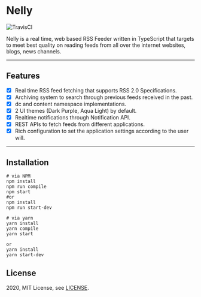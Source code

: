 # Nelly
![TravisCI](https://api.travis-ci.com/cemozden/nelly.svg?branch=master)

Nelly is a real time, web based RSS Feeder written in TypeScript that targets to meet best quality on reading feeds from all over the internet websites, blogs, news channels.

***
## Features
* [x] Real time RSS feed fetching that supports RSS 2.0 Specifications.
* [x] Archiving system to search through previous feeds received in the past.
* [x] dc and content namespace implementations.
* [x] 2 UI themes (Dark Purple, Aqua Light) by default.
* [x] Realtime notifications through Notification API.
* [x] REST APIs to fetch feeds from different applications.
* [x] Rich configuration to set the application settings according to the user will.
***

## Installation
```
# via NPM
npm install
npm run compile
npm start
#or
npm install
npm run start-dev

# via yarn
yarn install 
yarn compile
yarn start

or 
yarn install
yarn start-dev
```

## License
2020, MIT License, see [LICENSE](https://github.com/cemozden/nelly/blob/master/LICENSE).